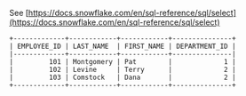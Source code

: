 See [https://docs.snowflake.com/en/sql-reference/sql/select](https://docs.snowflake.com/en/sql-reference/sql/select)
```
+-------------+------------+------------+---------------+
| EMPLOYEE_ID | LAST_NAME  | FIRST_NAME | DEPARTMENT_ID |
|-------------+------------+------------+---------------|
|         101 | Montgomery | Pat        |             1 |
|         102 | Levine     | Terry      |             2 |
|         103 | Comstock   | Dana       |             2 |
+-------------+------------+------------+---------------+
```
